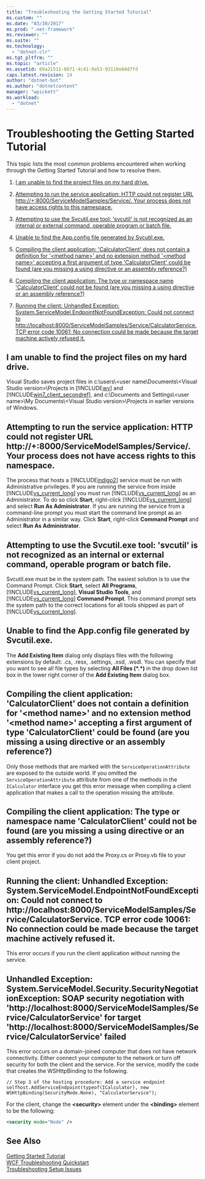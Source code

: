 ```yaml
---
title: "Troubleshooting the Getting Started Tutorial"
ms.custom: ""
ms.date: "03/30/2017"
ms.prod: ".net-framework"
ms.reviewer: ""
ms.suite: ""
ms.technology: 
  - "dotnet-clr"
ms.tgt_pltfrm: ""
ms.topic: "article"
ms.assetid: 69a21511-0871-4c41-9a53-93110e84d7fd
caps.latest.revision: 14
author: "dotnet-bot"
ms.author: "dotnetcontent"
manager: "wpickett"
ms.workload: 
  - "dotnet"
---
```

# Troubleshooting the Getting Started Tutorial
This topic lists the most common problems encountered when working through the Getting Started Tutorial and how to resolve them.  
  
1.  [I am unable to find the project files on my hard drive.](../../../docs/framework/wcf/troubleshooting-the-getting-started-tutorial.md#BKMK_q1)  
  
2.  [Attempting to run the service application: HTTP could not register URL http://+:8000/ServiceModelSamples/Service/. Your process does not have access rights to this namespace.](../../../docs/framework/wcf/troubleshooting-the-getting-started-tutorial.md#BKMK_q2)  
  
3.  [Attempting to use the Svcutil.exe tool: 'svcutil' is not recognized as an internal or external command, operable program or batch file.](../../../docs/framework/wcf/troubleshooting-the-getting-started-tutorial.md#BKMK_q3)  
  
4.  [Unable to find the App.config file generated by Svcutil.exe.](../../../docs/framework/wcf/troubleshooting-the-getting-started-tutorial.md#BKMK_q4)  
  
5.  [Compiling the client application: 'CalculatorClient' does not contain a definition for '&lt;method name&gt;' and no extension method '&lt;method name&gt;' accepting a first argument of type 'CalculatorClient' could be found (are you missing a using directive or an assembly reference?)](../../../docs/framework/wcf/troubleshooting-the-getting-started-tutorial.md#BKMK_q5)  
  
6.  [Compiling the client application: The type or namespace name 'CalculatorClient' could not be found (are you missing a using directive or an assembly reference?)](../../../docs/framework/wcf/troubleshooting-the-getting-started-tutorial.md#BKMK_q6)  
  
7.  [Running the client: Unhandled Exception: System.ServiceModel.EndpointNotFoundException: Could not connect to http://localhost:8000/ServiceModelSamples/Service/CalculatorService. TCP error code 10061: No connection could be made because the target machine actively refused it.](../../../docs/framework/wcf/troubleshooting-the-getting-started-tutorial.md#BKMK_q7)  
  
<a name="BKMK_q1"></a>   
## I am unable to find the project files on my hard drive.  
 Visual Studio saves project files in c:\users\\<user name\Documents\\<Visual Studio version\>\Projects in [!INCLUDE[wv](../../../includes/wv-md.md)] and [!INCLUDE[win7_client_secondref](../../../includes/win7-client-secondref-md.md)], and c:\Documents and Settings\\<user name\>\My Documents\\<Visual Studio version\>\Projects in earlier versions of Windows.  
  
<a name="BKMK_q2"></a>   
## Attempting to run the service application: HTTP could not register URL http://+:8000/ServiceModelSamples/Service/. Your process does not have access rights to this namespace.  
 The process that hosts a [!INCLUDE[indigo2](../../../includes/indigo2-md.md)] service must be run with Administrative privileges. If you are running the service from inside [!INCLUDE[vs_current_long](../../../includes/vs-current-long-md.md)] you must run [!INCLUDE[vs_current_long](../../../includes/vs-current-long-md.md)] as an Administrator. To do so click **Start**, right-click [!INCLUDE[vs_current_long](../../../includes/vs-current-long-md.md)] and select **Run As Administrator**. If you are running the service from a command-line prompt you must start the command line prompt as an Administrator in a similar way. Click **Start**, right-click **Command Prompt** and select **Run As Administrator**.  
  
<a name="BKMK_q3"></a>   
## Attempting to use the Svcutil.exe tool: 'svcutil' is not recognized as an internal or external command, operable program or batch file.  
 Svcutil.exe must be in the system path. The easiest solution is to use the Command Prompt. Click **Start**, select **All Programs**, [!INCLUDE[vs_current_long](../../../includes/vs-current-long-md.md)], **Visual Studio Tools**, and [!INCLUDE[vs_current_long](../../../includes/vs-current-long-md.md)] **Command Prompt**. This command prompt sets the system path to the correct locations for all tools shipped as part of [!INCLUDE[vs_current_long](../../../includes/vs-current-long-md.md)].  
  
<a name="BKMK_q4"></a>   
## Unable to find the App.config file generated by Svcutil.exe.  
 The **Add Existing Item** dialog only displays files with the following extensions by default: .cs, .resx, .settings, .xsd, .wsdl. You can specify that you want to see all file types by selecting **All Files (\*.\*)** in the drop down list box in the lower right corner of the **Add Existing Item** dialog box.  
  
<a name="BKMK_q5"></a>   
## Compiling the client application: 'CalculatorClient' does not contain a definition for '\<method name>' and no extension method '\<method name>' accepting a first argument of type 'CalculatorClient' could be found (are you missing a using directive or an assembly reference?)  
 Only those methods that are marked with the `ServiceOperationAttribute` are exposed to the outside world. If you omitted the `ServiceOperationAttribute` attribute from one of the methods in the `ICalculator` interface you get this error message when compiling a client application that makes a call to the operation missing the attribute.  
  
<a name="BKMK_q6"></a>   
## Compiling the client application: The type or namespace name 'CalculatorClient' could not be found (are you missing a using directive or an assembly reference?)  
 You get this error if you do not add the Proxy.cs or Proxy.vb file to your client project.  
  
<a name="BKMK_q7"></a>   
## Running the client: Unhandled Exception: System.ServiceModel.EndpointNotFoundException: Could not connect to http://localhost:8000/ServiceModelSamples/Service/CalculatorService. TCP error code 10061: No connection could be made because the target machine actively refused it.  
 This error occurs if you run the client application without running the service.  
  
<a name="BKMK_q8"></a>   
## Unhandled Exception: System.ServiceModel.Security.SecurityNegotiationException: SOAP security negotiation with 'http://localhost:8000/ServiceModelSamples/Service/CalculatorService' for target 'http://localhost:8000/ServiceModelSamples/Service/CalculatorService' failed  
 This error occurs on a domain-joined computer that does not have network connectivity. Either connect your computer to the network or turn off security for both the client and the service. For the service, modify the code that creates the WSHttpBinding to the following.  
  
```  
// Step 3 of the hosting procedure: Add a service endpoint  
selfhost.AddServiceEndpoint(typeof(ICalculator), new WSHttpBinding(SecurityMode.None), "CalculatorService");  
```  
  
 For the client, change the **\<security>** element under the **\<binding>** element to be the following:  
  
```xml  
<security mode="Node" />  
```  
  
## See Also  
 [Getting Started Tutorial](../../../docs/framework/wcf/getting-started-tutorial.md)  
 [WCF Troubleshooting Quickstart](../../../docs/framework/wcf/wcf-troubleshooting-quickstart.md)  
 [Troubleshooting Setup Issues](../../../docs/framework/wcf/troubleshooting-setup-issues.md)
